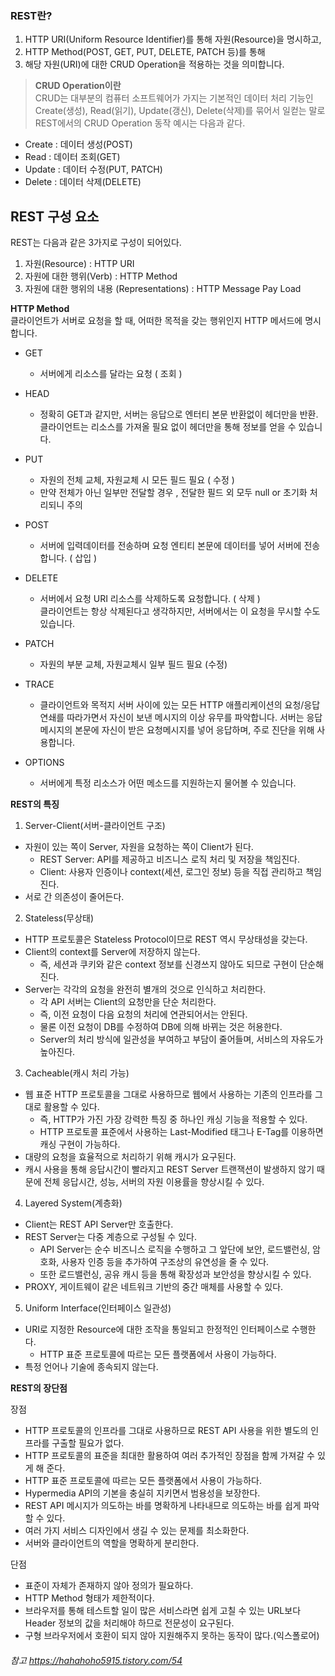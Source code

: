 ### REST란?

1. HTTP URI(Uniform Resource Identifier)를 통해 자원(Resource)을 명시하고,
2. HTTP Method(POST, GET, PUT, DELETE, PATCH 등)를 통해
3. 해당 자원(URI)에 대한 CRUD Operation을 적용하는 것을 의미합니다.

> **CRUD Operation이란** <br>
> CRUD는 대부분의 컴퓨터 소프트웨어가 가지는 기본적인 데이터 처리 기능인 Create(생성), Read(읽기), Update(갱신), Delete(삭제)를 묶어서 일컫는 말로
> REST에서의 CRUD Operation 동작 예시는 다음과 같다.

+ Create : 데이터 생성(POST) <br>
+ Read : 데이터 조회(GET) <br>
+ Update : 데이터 수정(PUT, PATCH) <br>
+ Delete : 데이터 삭제(DELETE) <br>

## REST 구성 요소

REST는 다음과 같은 3가지로 구성이 되어있다.

1. 자원(Resource) : HTTP URI
2. 자원에 대한 행위(Verb) : HTTP Method
3. 자원에 대한 행위의 내용 (Representations) : HTTP Message Pay Load

**HTTP Method** <br>
클라이언트가 서버로 요청을 할 때, 어떠한 목적을 갖는 행위인지 HTTP 메서드에 명시합니다.

+ GET
    + 서버에게 리소스를 달라는 요청 ( 조회 ) <br>
+ HEAD <br>
    + 정확히 GET과 같지만, 서버는 응답으로 엔터티 본문 반환없이 헤더만을 반환.
      클라이언트는 리소스를 가져올 필요 없이 헤더만을 통해 정보를 얻을 수 있습니다.
+ PUT <br>
    + 자원의 전체 교체, 자원교체 시 모든 필드 필요 ( 수정 )
    + 만약 전체가 아닌 일부만 전달할 경우 , 전달한 필드 외 모두 null or 초기화 처리되니 주의
+ POST <br>
    + 서버에 입력데이터를 전송하며 요청 엔티티 본문에 데이터를 넣어 서버에 전송합니다. ( 삽입 )
+ DELETE <br>
    + 서버에서 요청 URI 리소스를 삭제하도록 요청합니다. ( 삭제 ) <br>
      클라이언트는 항상 삭제된다고 생각하지만, 서버에서는 이 요청을 무시할 수도 있습니다.

+ PATCH <br>
    + 자원의 부분 교체, 자원교체시 일부 필드 필요 (수정)

+ TRACE <br>
    + 클라이언트와 목적지 서버 사이에 있는 모든 HTTP 애플리케이션의 요청/응답 연쇄를 따라가면서 자신이 보낸 메시지의 이상 유무를 파악합니다.
      서버는 응답 메시지의 본문에 자신이 받은 요청메시지를 넣어 응답하며, 주로 진단을 위해 사용합니다.
+ OPTIONS <br>
    + 서버에게 특정 리소스가 어떤 메소드를 지원하는지 물어볼 수 있습니다.

**REST의 특징**

1. Server-Client(서버-클라이언트 구조)

+ 자원이 있는 쪽이 Server, 자원을 요청하는 쪽이 Client가 된다.
    + REST Server: API를 제공하고 비즈니스 로직 처리 및 저장을 책임진다.
    + Client: 사용자 인증이나 context(세션, 로그인 정보) 등을 직접 관리하고 책임진다.
+ 서로 간 의존성이 줄어든다.

2. Stateless(무상태)

+ HTTP 프로토콜은 Stateless Protocol이므로 REST 역시 무상태성을 갖는다.
+ Client의 context를 Server에 저장하지 않는다.
    + 즉, 세션과 쿠키와 같은 context 정보를 신경쓰지 않아도 되므로 구현이 단순해진다.
+ Server는 각각의 요청을 완전히 별개의 것으로 인식하고 처리한다.
    + 각 API 서버는 Client의 요청만을 단순 처리한다.
    + 즉, 이전 요청이 다음 요청의 처리에 연관되어서는 안된다.
    + 물론 이전 요청이 DB를 수정하여 DB에 의해 바뀌는 것은 허용한다.
    + Server의 처리 방식에 일관성을 부여하고 부담이 줄어들며, 서비스의 자유도가 높아진다.

3. Cacheable(캐시 처리 가능)

+ 웹 표준 HTTP 프로토콜을 그대로 사용하므로 웹에서 사용하는 기존의 인프라를 그대로 활용할 수 있다.
    + 즉, HTTP가 가진 가장 강력한 특징 중 하나인 캐싱 기능을 적용할 수 있다.
    + HTTP 프로토콜 표준에서 사용하는 Last-Modified 태그나 E-Tag를 이용하면 캐싱 구현이 가능하다.
+ 대량의 요청을 효율적으로 처리하기 위해 캐시가 요구된다.
+ 캐시 사용을 통해 응답시간이 빨라지고 REST Server 트랜잭션이 발생하지 않기 때문에 전체 응답시간, 성능, 서버의 자원 이용률을 향상시킬 수 있다.

4. Layered System(계층화)

+ Client는 REST API Server만 호출한다.
+ REST Server는 다중 계층으로 구성될 수 있다.
    + API Server는 순수 비즈니스 로직을 수행하고 그 앞단에 보안, 로드밸런싱, 암호화, 사용자 인증 등을 추가하여 구조상의 유연성을 줄 수 있다.
    + 또한 로드밸런싱, 공유 캐시 등을 통해 확장성과 보안성을 향상시킬 수 있다.
+ PROXY, 게이트웨이 같은 네트워크 기반의 중간 매체를 사용할 수 있다.

5. Uniform Interface(인터페이스 일관성)

+ URI로 지정한 Resource에 대한 조작을 통일되고 한정적인 인터페이스로 수행한다.
    + HTTP 표준 프로토콜에 따르는 모든 플랫폼에서 사용이 가능하다.
+ 특정 언어나 기술에 종속되지 않는다.

**REST의 장단점** <br>

장점

+ HTTP 프로토콜의 인프라를 그대로 사용하므로 REST API 사용을 위한 별도의 인프라를 구출할 필요가 없다.
+ HTTP 프로토콜의 표준을 최대한 활용하여 여러 추가적인 장점을 함께 가져갈 수 있게 해 준다.
+ HTTP 표준 프로토콜에 따르는 모든 플랫폼에서 사용이 가능하다.
+ Hypermedia API의 기본을 충실히 지키면서 범용성을 보장한다.
+ REST API 메시지가 의도하는 바를 명확하게 나타내므로 의도하는 바를 쉽게 파악할 수 있다.
+ 여러 가지 서비스 디자인에서 생길 수 있는 문제를 최소화한다.
+ 서버와 클라이언트의 역할을 명확하게 분리한다.

단점

+ 표준이 자체가 존재하지 않아 정의가 필요하다.
+ HTTP Method 형태가 제한적이다.
+ 브라우저를 통해 테스트할 일이 많은 서비스라면 쉽게 고칠 수 있는 URL보다 Header 정보의 값을 처리해야 하므로 전문성이 요구된다.
+ 구형 브라우저에서 호환이 되지 않아 지원해주지 못하는 동작이 많다.(익스폴로어)

###### 참고 https://hahahoho5915.tistory.com/54